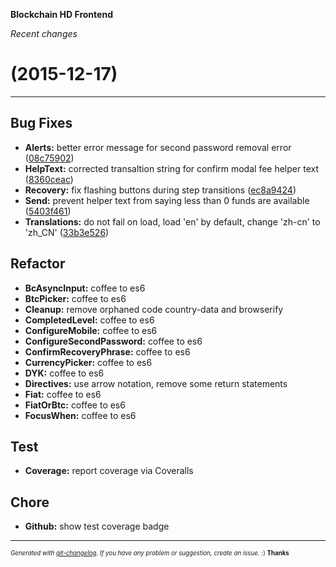 __Blockchain HD Frontend__

_Recent changes_

#   (2015-12-17)



---

## Bug Fixes

- **Alerts:** better error message for second password removal error
  ([08c75902](https://github.com/blockchain/My-Wallet-HD-Frontend/commit/08c759021987dcc4a807ab27d6fa302a79b714e4))
- **HelpText:** corrected transaltion string for confirm modal fee helper text
  ([8360ceac](https://github.com/blockchain/My-Wallet-HD-Frontend/commit/8360ceac53e5f36c97a297d1ed402ddf384026b9))
- **Recovery:** fix flashing buttons during step transitions
  ([ec8a9424](https://github.com/blockchain/My-Wallet-HD-Frontend/commit/ec8a9424c5a10fa3fffdf886937317ce3630eafe))
- **Send:** prevent helper text from saying less than 0 funds are available
  ([5403f461](https://github.com/blockchain/My-Wallet-HD-Frontend/commit/5403f4612dc0a57be6a6ec1a3f559872878e32f5))
- **Translations:** do not fail on load, load 'en' by default, change 'zh-cn' to 'zh_CN'
  ([33b3e526](https://github.com/blockchain/My-Wallet-HD-Frontend/commit/33b3e5262523df2ae8c6e7355cb55ccda7c30fce))


## Refactor

- **BcAsyncInput:** coffee to es6
- **BtcPicker:** coffee to es6
- **Cleanup:** remove orphaned code country-data and browserify
- **CompletedLevel:** coffee to es6
- **ConfigureMobile:** coffee to es6
- **ConfigureSecondPassword:** coffee to es6
- **ConfirmRecoveryPhrase:** coffee to es6
- **CurrencyPicker:** coffee to es6
- **DYK:** coffee to es6
- **Directives:** use arrow notation, remove some return statements
- **Fiat:** coffee to es6
- **FiatOrBtc:** coffee to es6
- **FocusWhen:** coffee to es6


## Test

- **Coverage:** report coverage via Coveralls


## Chore

- **Github:** show test coverage badge



---
<sub><sup>*Generated with [git-changelog](https://github.com/rafinskipg/git-changelog). If you have any problem or suggestion, create an issue.* :) **Thanks** </sub></sup>